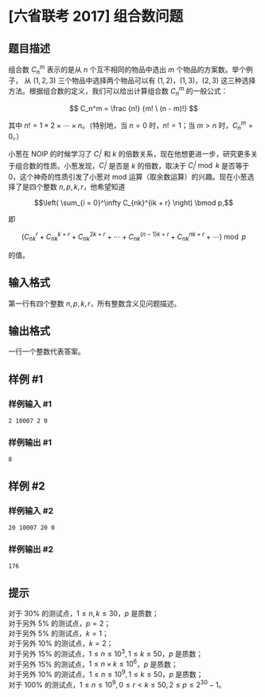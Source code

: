 # [六省联考 2017] 组合数问题

## 题目描述

组合数 $C_n^m$ 表示的是从 $n$ 个互不相同的物品中选出 $m$ 个物品的方案数。举个例子， 从 $(1, 2, 3)$ 三个物品中选择两个物品可以有 $(1, 2)$，$(1, 3)$，$(2, 3)$ 这三种选择方法。根据组合数的定义，我们可以给出计算组合数  $C_n^m$  的一般公式：

$$ C_n^m = \frac {n!} {m! \ (n - m)!}  $$

其中 $n! = 1 \times 2 \times \cdots \times n$。（特别地，当 $n = 0$ 时，$n! = 1$；当 $m > n$ 时，$C_n^m = 0$。）

小葱在 NOIP 的时候学习了 $C_i^j$ 和 $k$ 的倍数关系，现在他想更进一步，研究更多关于组合数的性质。小葱发现，$C_i^j$ 是否是 $k$ 的倍数，取决于 $C_i^j \bmod k$ 是否等于 $0$，这个神奇的性质引发了小葱对 $\mathrm{mod}$ 运算（取余数运算）的兴趣。现在小葱选择了是四个整数 $n, p, k, r$，他希望知道

$$\left( \sum_{i = 0}^\infty C_{nk}^{ik + r} \right) \bmod p,$$

即

$$\left( C_{nk}^{r} + C_{nk}^{k + r} + C_{nk}^{2k + r} + \cdots + C_{nk}^{(n - 1)k + r}  + C_{nk}^{nk + r} + \cdots \right) \bmod p$$

的值。

## 输入格式

第一行有四个整数 $n, p, k, r$，所有整数含义见问题描述。

## 输出格式

一行一个整数代表答案。

## 样例 #1

### 样例输入 #1
```
2 10007 2 0
```

### 样例输出 #1

```
8
```

## 样例 #2

### 样例输入 #2
```
20 10007 20 0
```

### 样例输出 #2

```
176
```

## 提示

对于 $30\%$ 的测试点，$1 \leq n, k \leq 30$，$p$ 是质数；   
对于另外 $5\%$ 的测试点，$p = 2$；  
对于另外 $5\%$ 的测试点，$k = 1$；  
对于另外 $10\%$ 的测试点，$k = 2$；  
对于另外 $15\%$ 的测试点，$1 \leq n \leq 10^3, 1 \leq k \leq 50$，$p$ 是质数；  
对于另外 $15\%$ 的测试点，$1 \leq n \times k \leq 10^6$，$p$ 是质数；  
对于另外 $10\%$ 的测试点，$1 \leq n \leq 10^9, 1 \leq k \leq 50$，$p$ 是质数；  
对于 $100\%$ 的测试点，$1 \leq n \leq 10^9, 0 \leq r < k \leq 50, 2 \leq p \leq 2^{30} - 1$。

